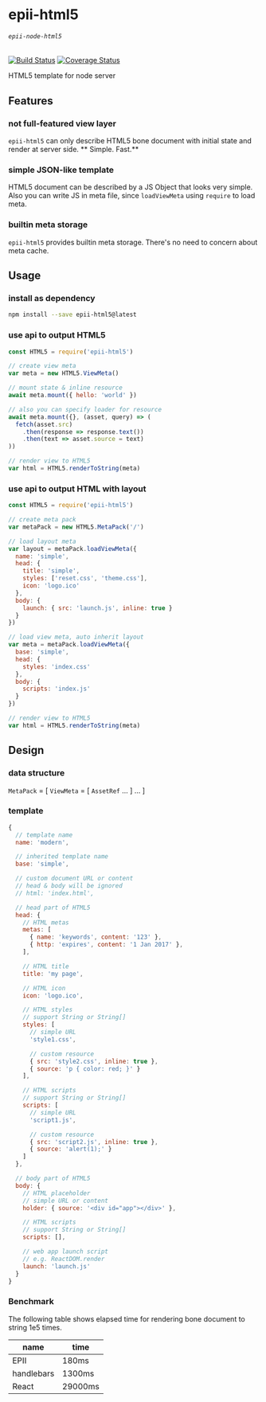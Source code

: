 # epii-html5
###### `epii-node-html5`

[![Build Status](https://travis-ci.org/epii-io/epii-node-html5.svg?branch=master)](https://travis-ci.org/epii-io/epii-node-html5)
[![Coverage Status](https://coveralls.io/repos/github/epii-io/epii-node-html5/badge.svg?branch=master)](https://coveralls.io/github/epii-io/epii-node-html5?branch=master)

HTML5 template for node server

## Features

### not full-featured view layer

`epii-html5` can only describe HTML5 bone document with initial state and render at server side.
** Simple. Fast.**

### simple JSON-like template

HTML5 document can be described by a JS Object that looks very simple.
Also you can write JS in meta file, since `loadViewMeta` using `require` to load meta.

### builtin meta storage

`epii-html5` provides builtin meta storage. There's no need to concern about meta cache.

## Usage

### install as dependency
```sh
npm install --save epii-html5@latest
```

### use api to output HTML5
```js
const HTML5 = require('epii-html5')

// create view meta
var meta = new HTML5.ViewMeta()

// mount state & inline resource
await meta.mount({ hello: 'world' })

// also you can specify loader for resource
await meta.mount({}, (asset, query) => (
  fetch(asset.src)
    .then(response => response.text())
    .then(text => asset.source = text)
))

// render view to HTML5
var html = HTML5.renderToString(meta)
```

### use api to output HTML with layout
```js
const HTML5 = require('epii-html5')

// create meta pack
var metaPack = new HTML5.MetaPack('/')

// load layout meta
var layout = metaPack.loadViewMeta({
  name: 'simple',
  head: {
    title: 'simple',
    styles: ['reset.css', 'theme.css'],
    icon: 'logo.ico'
  },
  body: {
    launch: { src: 'launch.js', inline: true }
  }
})

// load view meta, auto inherit layout
var meta = metaPack.loadViewMeta({
  base: 'simple',
  head: {
    styles: 'index.css'
  },
  body: {
    scripts: 'index.js'
  }
})

// render view to HTML5
var html = HTML5.renderToString(meta)
```

## Design

### data structure

`MetaPack` = [ `ViewMeta` = [ `AssetRef` ... ] ... ]

### template

```js
{
  // template name
  name: 'modern',

  // inherited template name
  base: 'simple',

  // custom document URL or content
  // head & body will be ignored
  // html: 'index.html',

  // head part of HTML5
  head: {
    // HTML metas
    metas: [
      { name: 'keywords', content: '123' },
      { http: 'expires', content: '1 Jan 2017' },
    ],

    // HTML title
    title: 'my page',

    // HTML icon
    icon: 'logo.ico',

    // HTML styles
    // support String or String[]
    styles: [
      // simple URL
      'style1.css',

      // custom resource
      { src: 'style2.css', inline: true },
      { source: 'p { color: red; }' }
    ],

    // HTML scripts
    // support String or String[]
    scripts: [
      // simple URL
      'script1.js',

      // custom resource
      { src: 'script2.js', inline: true },
      { source: 'alert(1);' }
    ]
  },

  // body part of HTML5
  body: {
    // HTML placeholder
    // simple URL or content
    holder: { source: '<div id="app"></div>' },

    // HTML scripts
    // support String or String[]
    scripts: [],

    // web app launch script
    // e.g. ReactDOM.render
    launch: 'launch.js'
  }
}
```

### Benchmark

The following table shows elapsed time for rendering bone document to string 1e5 times.

|name|time|
|-|-|
|EPII|180ms|
|handlebars|1300ms|
|React|29000ms|
